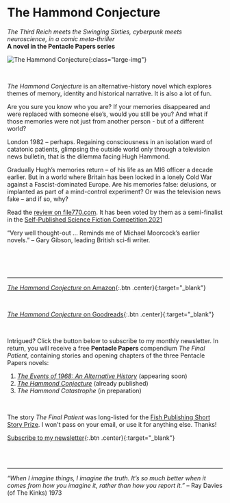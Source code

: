 ﻿---
layout: home
menu: home
---

# The Hammond Conjecture
*The Third Reich meets the Swinging Sixties, cyberpunk meets neuroscience, in a comic meta-thriller*
<br/>
**A novel in the Pentacle Papers series**
<br/>

![The Hammond Conjecture](/assets/img/cover-full-v4.png){:class="large-img"}

<br/>

*The Hammond Conjecture* is an alternative-history novel which explores themes of memory, identity and historical narrative. It is also a lot of fun.

Are you sure you know who you are? If your memories disappeared and were replaced with someone else’s, would you still be you? And what if those memories were not just from another person - but of a different world?

London 1982 – perhaps. Regaining consciousness in an isolation ward of catatonic patients, glimpsing the outside world only through a television news bulletin, that is the dilemma facing Hugh Hammond.

Gradually Hugh’s memories return – of his life as an MI6 officer a decade earlier. But in a world where Britain has been locked in a lonely Cold War against a Fascist-dominated Europe. Are his memories false: delusions, or implanted as part of a mind-control experiment? Or was the television news fake – and if so, why? 

Read the [review on file770.com](http://file770.com/review-the-hammond-conjecture/). It has been voted by them as a semi-finalist in the [Self-Published Science Fiction Competition 2021](http://file770.com/team-file-770s-semifinalists-for-the-self-published-science-fiction-competition/comment-page-1/) 

“Very well thought-out … Reminds me of Michael Moorcock’s earlier novels.” – Gary Gibson, leading British sci-fi writer.

​
<br/>
<br/>
<br/>

---

[*The Hammond Conjecture* on Amazon](https://mybook.to/conjecture){:.btn .center}{:target="_blank"}

<br/>

[*The Hammond Conjecture* on Goodreads](https://www.goodreads.com/book/show/48593207-the-hammond-conjecture){:.btn .center}{:target="_blank"}

<br/>



Intrigued? Click the button below to subscribe to my monthly newsletter. In return, you will receive a free **Pentacle Papers** compendium *The Final Patient*, containing stories and opening chapters of the three Pentacle Papers novels: 
1. [*The Events of 1968: An Alternative History*](https://mybook.to/events) (appearing soon)
2. [*The Hammond Conjecture*](https://mybook.to/conjecture) (already published)
3. *The Hammond Catastrophe* (in preparation)

<br/>

The story *The Final Patient* was long-listed for the [Fish Publishing Short Story Prize](https://www.fishpublishing.com/2020/03/16/short-story-prize-2019-20-results-short-long-lists/#long). 
I won't pass on your email, or use it for anything else. Thanks!


[Subscribe to my newsletter](https://mailchi.mp/b0fc2207af03/newsletter-signup){:.btn .center}{:target="_blank"}


<br/>
<br/>

---
_“When I imagine things, I imagine the truth. It’s so much better when it comes from how you imagine it, rather than how you report it.”_ – Ray Davies (of The Kinks) 1973
